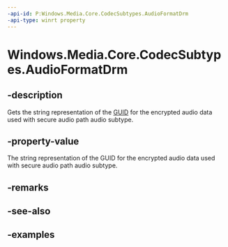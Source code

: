```yaml
---
-api-id: P:Windows.Media.Core.CodecSubtypes.AudioFormatDrm
-api-type: winrt property
---
```


<!-- Property syntax.
public string AudioFormatDrm { get; }
-->

# Windows.Media.Core.CodecSubtypes.AudioFormatDrm

## -description
Gets the string representation of the [GUID](/windows/win32/api/guiddef/ns-guiddef-guid) for the encrypted audio data used with secure audio path audio subtype.

## -property-value
The string representation of the GUID for the encrypted audio data used with secure audio path audio subtype.

## -remarks

## -see-also

## -examples

